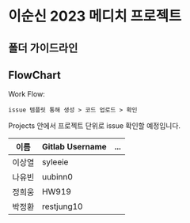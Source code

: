 # 이순신 2023 메디치 프로젝트

## 폴더 가이드라인

## FlowChart

Work Flow:

```
issue 템플릿 통해 생성 > 코드 업로드 > 확인
```

Projects 안에서 프로젝트 단위로 issue 확인할 예정입니다.


| 이름   | Gitlab Username | ... |
|--------|-----|-----|
| 이상열 |syleeie||
| 나유빈 |uubinn0||
| 정희웅 |HW919||
| 박정환 |restjung10||

